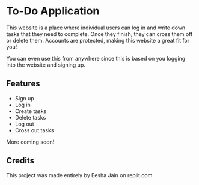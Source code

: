 # To-Do Application

This website is a place where individual users can log in and write down tasks that they need to complete. Once they finish, they can cross them off or delete them.
Accounts are protected, making this website a great fit for you!

You can even use this from anywhere since this is based on you logging into the website and signing up.

## Features
* Sign up
* Log in
* Create tasks
* Delete tasks
* Log out
* Cross out tasks

More coming soon!

## Credits
This project was made entirely by Eesha Jain on replit.com.
